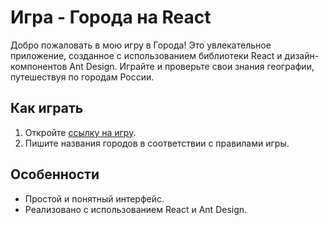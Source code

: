 # Игра - Города  на React

Добро пожаловать в мою игру в Города! Это увлекательное приложение, созданное с использованием библиотеки React и дизайн-компонентов Ant Design. Играйте  и проверьте свои знания географии, путешествуя по городам России.

## Как играть

1. Откройте [ссылку на игру](https://semenkr.github.io/cities-game/).
2. Пишите названия городов в соответствии с правилами игры.

## Особенности

- Простой и понятный интерфейс.
- Реализовано с использованием React и Ant Design.

